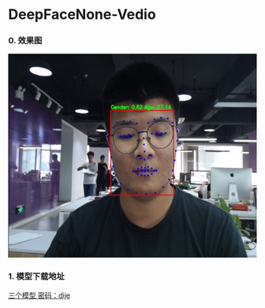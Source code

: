 # DeepFaceNone-Vedio

### 0. 效果图  
![image](https://github.com/shen1994/DeepFaceNone-Vedio/raw/master/show/DeepFaceVedio.jpg)

### 1. 模型下载地址
[三个模型 密码：dije](https://pan.baidu.com/s/1_TV3CNg6W1r_EjElHypXEg)
